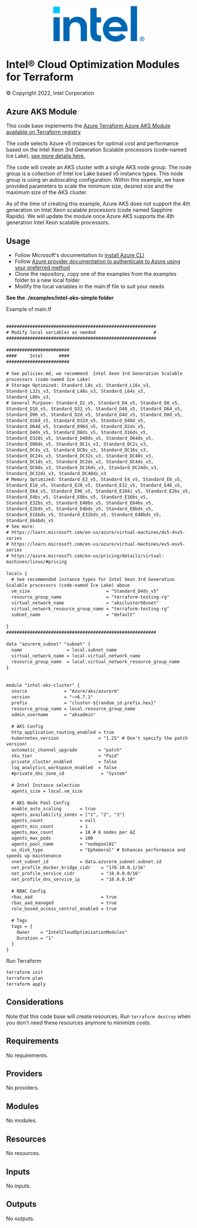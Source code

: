 <p align="center">
  <img src="https://github.com/intel/terraform-intel-azure-aks/blob/main/images/logo-classicblue-800px.png?raw=true" alt="Intel Logo" width="250"/>
</p>

# Intel® Cloud Optimization Modules for Terraform

© Copyright 2022, Intel Corporation

## Azure AKS Module

This code base implements the [Azure Terraform Azure AKS Module available on Terraform registry](https://registry.terraform.io/modules/Azure/aks/azurerm/latest)

The code selects Azure v5 instances for optimal cost and performance based on the Intel Xeon 3rd Generation Scalable processors (code-named Ice Lake),
[see more details here.](https://www.intel.com/content/www/us/en/developer/articles/technical/use-3rd-generation-xeon-processors-microsoft-azure.html#:~:text=and%20WordPress.-,Azure%20VM%20Offerings,-These%20VM%20images)

The code will create an AKS cluster with a single AKS node group. The node group is a collection of Intel Ice Lake based v5 instance types. This node group is using an autoscaling configuration. Within this example, we have provided parameters to scale the minimum size, desired size and the maximum size of the AKS cluster.

As of the time of creating this example, Azure AKS does not support the 4th generation on Intel Xeon scalable processors (code named Sapphire Rapids). We will update the module once Azure AKS supports the 4th generation Intel Xeon scalable processors.

## Usage

- Follow Microsoft's documentation to [install Azure CLI](https://learn.microsoft.com/en-us/cli/azure/install-azure-cli)
- Follow [Azure provider documentation to authenticate to Azure using your preferred method](https://registry.terraform.io/providers/hashicorp/azurerm/latest/docs/guides/azure_cli)
- Clone the repository, copy one of the examples from the examples folder to a new local folder
- Modify the local variables in the main.tf file to suit your needs

**See the ./examples/intel-aks-simple folder**

Example of main.tf

```hcl

#########################################################
# Modify local variables as needed                      #
#########################################################

########################
####     Intel      ####
########################

# See policies.md, we recommend  Intel Xeon 3rd Generation Scalable processors (code-named Ice Lake)
# Storage Optimized: Standard_L8s_v3, Standard_L16s_v3, Standard_L32s_v3, Standard_L48s_v3, Standard_L64s_v3, Standard_L80s_v3, 
# General Purpose: Standard_D2_v5, Standard_D4_v5, Standard_D8_v5, Standard_D16_v5, Standard_D32_v5, Standard_D48_v5, Standard_D64_v5, Standard_D96_v5, Standard_D2d_v5, Standard_D4d_v5, Standard_D8d_v5, Standard_D16d_v5, Standard_D32d_v5, Standard_D48d_v5, Standard_D64d_v5, Standard_D96d_v5, Standard_D2ds_v5, Standard_D4ds_v5, Standard_D8ds_v5, Standard_D16ds_v5, Standard_D32ds_v5, Standard_D48ds_v5, Standard_D64ds_v5, Standard_D96ds_v5, Standard_DC1s_v3, Standard_DC2s_v3, Standard_DC4s_v3, Standard_DC8s_v3, Standard_DC16s_v3, Standard_DC24s_v3, Standard_DC32s_v3, Standard_DC48s_v3, Standard_DC1ds_v3, Standard_DC2ds_v3, Standard_DC4ds_v3, Standard_DC8ds_v3, Standard_DC16ds_v3, Standard_DC24ds_v3, Standard_DC32ds_v3, Standard_DC48ds_v3
# Memory Optimized: Standard_E2_v5, Standard_E4_v5, Standard_E8_v5, Standard_E16_v5, Standard_E20_v5, Standard_E32_v5, Standard_E48_v5, Standard_E64_v5, Standard_E96_v5, Standard_E104i_v5, Standard_E2bs_v5, Standard_E4bs_v5, Standard_E8bs_v5, Standard_E16bs_v5, Standard_E32bs_v5, Standard_E48bs_v5, Standard_E64bs_v5, Standard_E2bds_v5, Standard_E4bds_v5, Standard_E8bds_v5, Standard_E16bds_v5, Standard_E32bds_v5, Standard_E48bds_v5, Standard_E64bds_v5
# See more:
# https://learn.microsoft.com/en-us/azure/virtual-machines/dv5-dsv5-series
# https://learn.microsoft.com/en-us/azure/virtual-machines/ev5-esv5-series
# https://azure.microsoft.com/en-us/pricing/details/virtual-machines/linux/#pricing

locals {
  # See recommended instance types for Intel Xeon 3rd Generation Scalable processors (code-named Ice Lake) above
  vm_size                             = "Standard_D4ds_v5"
  resource_group_name                 = "terraform-testing-rg"
  virtual_network_name                = "akscluster50vnet"
  virtual_network_resource_group_name = "terraform-testing-rg"
  subnet_name                         = "default"

}
#########################################################

data "azurerm_subnet" "subnet" {
  name                 = local.subnet_name  
  virtual_network_name = local.virtual_network_name
  resource_group_name  = local.virtual_network_resource_group_name
}


module "intel-aks-cluster" {
  source              = "Azure/aks/azurerm"
  version             = "~>6.7.1"
  prefix              = "cluster-${random_id.prefix.hex}"
  resource_group_name = local.resource_group_name
  admin_username      = "aksadmin"

  # AKS Config
  http_application_routing_enabled = true
  kubernetes_version               = "1.25" # Don't specify the patch version!
  automatic_channel_upgrade        = "patch"
  sku_tier                         = "Paid"
  private_cluster_enabled          = false
  log_analytics_workspace_enabled  = false
  #private_dns_zone_id              = "System"

  # Intel Instance selection 
  agents_size = local.vm_size

  # AKS Node Pool Config
  enable_auto_scaling       = true
  agents_availability_zones = ["1", "2", "3"]
  agents_count              = null
  agents_min_count          = 1
  agents_max_count          = 18 # 6 nodes per AZ
  agents_max_pods           = 100
  agents_pool_name          = "nodepool01"
  os_disk_type              = "Ephemeral" # Enhances performance and speeds up maintenance
  vnet_subnet_id            = data.azurerm_subnet.subnet.id
  net_profile_docker_bridge_cidr    = "170.10.0.1/16"
  net_profile_service_cidr          = "10.0.0.0/16"
  net_profile_dns_service_ip        = "10.0.0.10"
  
  # RBAC Config
  rbac_aad                          = true
  rbac_aad_managed                  = true
  role_based_access_control_enabled = true

  # Tags
  tags = {
    Owner    = "IntelCloudOptimizationModules"
    Duration = "1"
  }
}

```

Run Terraform

```hcl
terraform init  
terraform plan
terraform apply

```

## Considerations  

Note that this code base will create resources. Run `terraform destroy` when you don't need these resources anymore to minimize costs.  

<!-- BEGIN_TF_DOCS -->
## Requirements

No requirements.

## Providers

No providers.

## Modules

No modules.

## Resources

No resources.

## Inputs

No inputs.

## Outputs

No outputs.
<!-- END_TF_DOCS -->